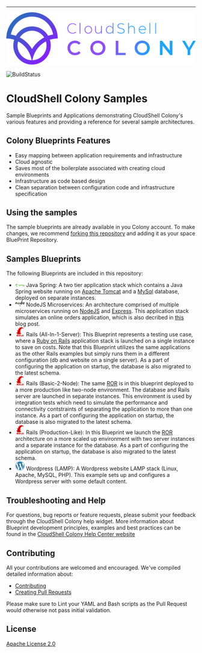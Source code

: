 ---
![logo](logo.png)

![BuildStatus](http://tc.quali.com/app/rest/builds/aggregated/strob:(buildType:(id:Colony_Samples_ValidateSamples))/statusIcon.svg)

# CloudShell Colony Samples

Sample Blueprints and Applications demonstrating CloudShell Colony's various features and providing a reference for several sample architectures.

## Colony Blueprints Features

* Easy mapping between application requirements and infrastructure 
* Cloud agnostic 
* Saves most of the boilerplate associated with creating cloud environments 
* Infrastructure as code based design
* Clean separation between configuration code and infrastructure specification

## Using the samples

The sample blueprints are already available in you Colony account.
To make changes, we recommend [forking this repository](https://github.com/cloudshell-colony/samples/fork) and adding it as your space BluePrint Repository.

## Samples Blueprints

The following Blueprints are included in this repository:
* <img src="/images/spring.png" width="25"> Java Spring: A two tier application stack which contains a Java Spring website running on [Apache Tomcat](http://tomcat.apache.org/) and a [MySql](https://www.mysql.com/) database, deployed on separate instances.  
* <img src="/images/node.png" width="25"> NodeJS Microservices: An architecture comprised of multiple microservices running on [NodeJS](https://nodejs.org/) and [Express](https://expressjs.com/). This application stack simulates an online orders application, which is also decribed in [this](https://medium.com/quali-techblog/my-journey-into-microservices-with-kubernetes-b4c59f9adb83) blog post. 
* <img src="/images/rails.png" width="25"> Rails (All-In-1-Server): This Blueprint represents a testing use case, where a [Ruby on Rails](https://rubyonrails.org/) application stack is launched on a single instance to save on costs. Note that this Blueprint utilizes the same applications as the other Rails examples but simply runs them in a different configuration (db and website on a single server). As a part of configuring the application on startup, the database is also migrated to the latest schema.
* <img src="/images/rails.png" width="25"> Rails (Basic-2-Node): The same [ROR](https://rubyonrails.org/) is in this blueprint deployed to a more production like two-node environment. The database and Rails server are launched in separate instances. This environment is used by integration tests which need to simulate the performance and connectivity contstraints of separating the application to more than one instance. As a part of configuring the application on startup, the database is also migrated to the latest schema.
* <img src="/images/rails.png" width="25"> Rails (Production-Like): In this Blueprint we launch the [ROR](https://rubyonrails.org/) architecture on a more scaled up environment with two server instances and a separate instance for the database. As a part of configuring the application on startup, the database is also migrated to the latest schema.
* <img src="/images/Wordpress.png" width="25"> Wordpress (LAMP): A Wordpress website LAMP stack (Linux, Apache, MySQL, PHP). This example sets up and configures a Wordpress server with some default content.  

## Troubleshooting and Help

For questions, bug reports or feature requests, please submit your feedback through the CloudShell Colony help widget.
More information about Blueprint development principles, examples and best practices can be found in the [CloudShell Colony Help Center website](http://colonysupport.quali.com)


## Contributing


All your contributions are welcomed and encouraged.  We've compiled detailed information about:

* [Contributing](.github/contributing.md)
* [Creating Pull Requests](.github/pull_request_template.md)

Please make sure to Lint your YAML and Bash scripts as the Pull Request would otherwise not pass initial validation. 

## License
[Apache License 2.0](https://github.com/QualiSystems/shellfoundry/blob/master/LICENSE)
